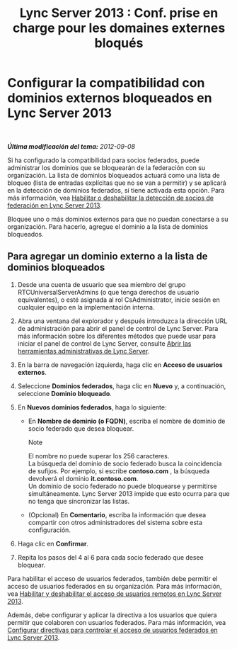 ﻿---
title: "Lync Server 2013 : Conf. prise en charge pour les domaines externes bloqués"
TOCTitle: Configurar la compatibilidad con dominios externos bloqueados
ms:assetid: 49103138-e1ab-42bf-91aa-57cf23bbf260
ms:mtpsurl: https://technet.microsoft.com/es-es/library/JJ619176(v=OCS.15)
ms:contentKeyID: 49115285
ms.date: 01/07/2017
mtps_version: v=OCS.15
ms.translationtype: HT
---

# Configurar la compatibilidad con dominios externos bloqueados en Lync Server 2013

 

_**Última modificación del tema:** 2012-09-08_

Si ha configurado la compatibilidad para socios federados, puede administrar los dominios que se bloquearán de la federación con su organización. La lista de dominios bloqueados actuará como una lista de bloqueo (lista de entradas explícitas que no se van a permitir) y se aplicará en la detección de dominios federados, si tiene activada esta opción. Para más información, vea [Habilitar o deshabilitar la detección de socios de federación en Lync Server 2013](lync-server-2013-enable-or-disable-discovery-of-federation-partners.md).

Bloquee uno o más dominios externos para que no puedan conectarse a su organización. Para hacerlo, agregue el dominio a la lista de dominios bloqueados.

## Para agregar un dominio externo a la lista de dominios bloqueados

1.  Desde una cuenta de usuario que sea miembro del grupo RTCUniversalServerAdmins (o que tenga derechos de usuario equivalentes), o esté asignada al rol CsAdministrator, inicie sesión en cualquier equipo en la implementación interna.

2.  Abra una ventana del explorador y después introduzca la dirección URL de administración para abrir el panel de control de Lync Server. Para más información sobre los diferentes métodos que puede usar para iniciar el panel de control de Lync Server, consulte [Abrir las herramientas administrativas de Lync Server](lync-server-2013-open-lync-server-administrative-tools.md).

3.  En la barra de navegación izquierda, haga clic en **Acceso de usuarios externos**.

4.  Seleccione **Dominios federados**, haga clic en **Nuevo** y, a continuación, seleccione **Dominio bloqueado**.

5.  En **Nuevos dominios federados**, haga lo siguiente:
    
      - En **Nombre de dominio (o FQDN)**, escriba el nombre de dominio de socio federado que desea bloquear.
        

        > [!NOTE]
        > El nombre no puede superar los 256 caracteres.<BR>La búsqueda del dominio de socio federado busca la coincidencia de sufijos. Por ejemplo, si escribe <STRONG>contoso.com</STRONG> , la búsqueda devolverá el dominio <STRONG>it.contoso.com</STRONG>.<BR>Un dominio de socio federado no puede bloquearse y permitirse simultáneamente. Lync Server 2013 impide que esto ocurra para que no tenga que sincronizar las listas.

    
      - (Opcional) En **Comentario**, escriba la información que desea compartir con otros administradores del sistema sobre esta configuración.

6.  Haga clic en **Confirmar**.

7.  Repita los pasos del 4 al 6 para cada socio federado que desee bloquear.

Para habilitar el acceso de usuarios federados, también debe permitir el acceso de usuarios federados en su organización. Para más información, vea [Habilitar y deshabilitar el acceso de usuarios remotos en Lync Server 2013](lync-server-2013-enable-or-disable-remote-user-access.md).

Además, debe configurar y aplicar la directiva a los usuarios que quiera permitir que colaboren con usuarios federados. Para más información, vea [Configurar directivas para controlar el acceso de usuarios federados en Lync Server 2013](lync-server-2013-configure-policies-to-control-federated-user-access.md).

